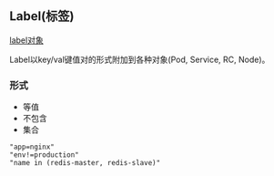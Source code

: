 ## Label(标签)
[label对象](https://kubernetes.io/zh/docs/concepts/overview/working-with-objects/labels/)

Label以key/val键值对的形式附加到各种对象(Pod, Service, RC, Node)。

### 形式
* 等值
* 不包含
* 集合

```
"app=nginx"
"env!=production"
"name in (redis-master, redis-slave)"
```


